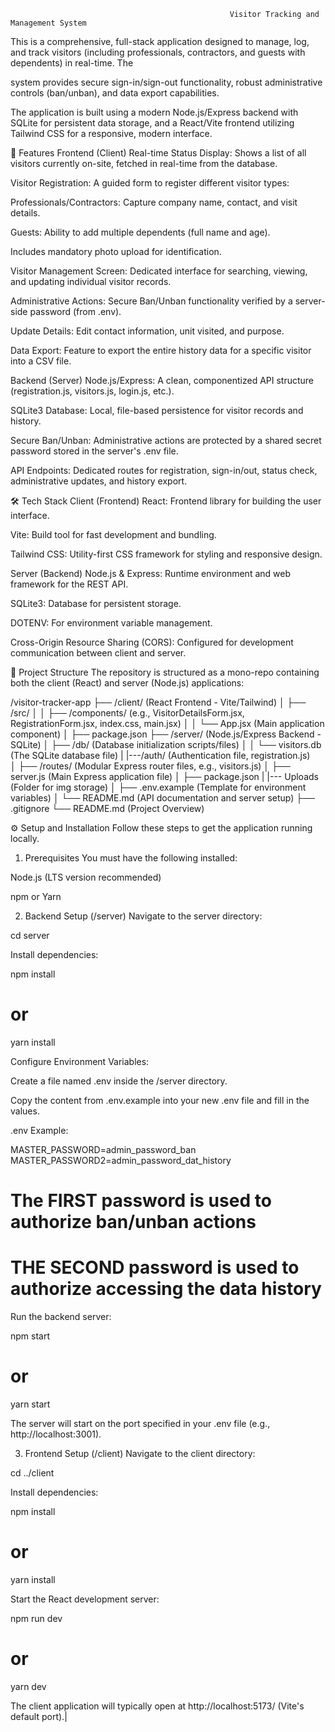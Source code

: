 
                                                     Visitor Tracking and Management System

This is a comprehensive, full-stack application designed to manage, log, and track visitors (including professionals, contractors, and guests with dependents) in real-time. The 

system provides secure sign-in/sign-out functionality, robust administrative controls (ban/unban), and data export capabilities.

The application is built using a modern Node.js/Express backend with SQLite for persistent data storage, and a React/Vite frontend utilizing Tailwind CSS for a responsive, modern interface.

🚀 Features
Frontend (Client)
Real-time Status Display: Shows a list of all visitors currently on-site, fetched in real-time from the database.

Visitor Registration: A guided form to register different visitor types:

Professionals/Contractors: Capture company name, contact, and visit details.

Guests: Ability to add multiple dependents (full name and age).

Includes mandatory photo upload for identification.

Visitor Management Screen: Dedicated interface for searching, viewing, and updating individual visitor records.

Administrative Actions: Secure Ban/Unban functionality verified by a server-side password (from .env).

Update Details: Edit contact information, unit visited, and purpose.

Data Export: Feature to export the entire history data for a specific visitor into a CSV file.

Backend (Server)
Node.js/Express: A clean, componentized API structure (registration.js, visitors.js, login.js, etc.).

SQLite3 Database: Local, file-based persistence for visitor records and history.

Secure Ban/Unban: Administrative actions are protected by a shared secret password stored in the server's .env file.

API Endpoints: Dedicated routes for registration, sign-in/out, status check, administrative updates, and history export.

🛠️ Tech Stack
Client (Frontend)
React: Frontend library for building the user interface.

Vite: Build tool for fast development and bundling.

Tailwind CSS: Utility-first CSS framework for styling and responsive design.

Server (Backend)
Node.js & Express: Runtime environment and web framework for the REST API.

SQLite3: Database for persistent storage.

DOTENV: For environment variable management.

Cross-Origin Resource Sharing (CORS): Configured for development communication between client and server.

📁 Project Structure
The repository is structured as a mono-repo containing both the client (React) and server (Node.js) applications:

/visitor-tracker-app
├── /client/                  (React Frontend - Vite/Tailwind)
│   ├── /src/
│   │   ├── /components/      (e.g., VisitorDetailsForm.jsx, RegistrationForm.jsx, index.css, main.jsx)
│   │   └── App.jsx           (Main application component)
│   ├── package.json
├── /server/                  (Node.js/Express Backend - SQLite)
│   ├── /db/                  (Database initialization scripts/files)
│   │   └── visitors.db       (The SQLite database file)
|   |---/auth/               (Authentication file, registration.js)   
│   ├── /routes/              (Modular Express router files, e.g., visitors.js)
│   ├── server.js             (Main Express application file)
│   ├── package.json
|   |--- Uploads                (Folder for img storage) 
│   ├── .env.example          (Template for environment variables)
│   └── README.md             (API documentation and server setup)
├── .gitignore
└── README.md                 (Project Overview)

⚙️ Setup and Installation
Follow these steps to get the application running locally.

1. Prerequisites
You must have the following installed:

Node.js (LTS version recommended)

npm or Yarn

2. Backend Setup (/server)
Navigate to the server directory:

cd server

Install dependencies:

npm install
# or
yarn install

Configure Environment Variables:

Create a file named .env inside the /server directory.

Copy the content from .env.example into your new .env file and fill in the values.

.env Example:

MASTER_PASSWORD=admin_password_ban
MASTER_PASSWORD2=admin_password_dat_history
# The FIRST password is used to authorize ban/unban actions
# THE SECOND password is used to authorize accessing the data history

Run the backend server:

npm start
# or
yarn start

The server will start on the port specified in your .env file (e.g., http://localhost:3001).

3. Frontend Setup (/client)
Navigate to the client directory:

cd ../client

Install dependencies:

npm install
# or
yarn install

Start the React development server:

npm run dev
# or
yarn dev

The client application will typically open at http://localhost:5173/ (Vite's default port).|
